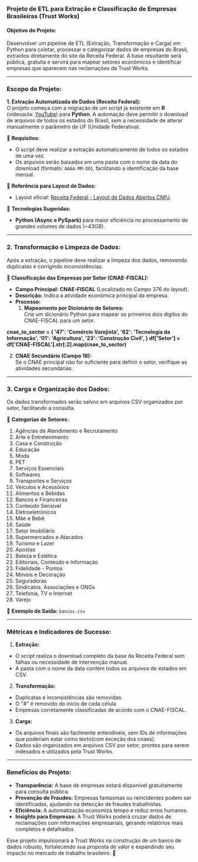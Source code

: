 ### **Projeto de ETL para Extração e Classificação de Empresas Brasileiras (Trust Works)**

#### **Objetivo do Projeto:**

Desenvolver um pipeline de ETL (Extração, Transformação e Carga) em Python para coletar, processar e categorizar dados de empresas do Brasil, extraídos diretamente do site da Receita Federal. A base resultante será pública, gratuita e servirá para mapear setores econômicos e identificar empresas que aparecem nas reclamações da Trust Works.

----------

### **Escopo do Projeto:**

**1. Extração Automatizada de Dados (Receita Federal):**  
O projeto começa com a migração de um script já existente em **R** (videoaula: [YouTube](https://www.youtube.com/watch?v=MHGW706b-Zo&t=620s)) para **Python**. A automação deve permitir o download de arquivos de todos os estados do Brasil, sem a necessidade de alterar manualmente o parâmetro de UF (Unidade Federativa).

🔹 **Requisitos:**

-   O script deve realizar a extração automaticamente de todos os estados de uma vez.
-   Os arquivos serão baixados em uma pasta com o nome da data do download (formato: `AAAA-MM-DD`), facilitando a identificação da base mensal.

🔹 **Referência para Layout de Dados:**

-   Layout oficial: [Receita Federal - Layout de Dados Abertos CNPJ](https://arquivos.receitafederal.gov.br/cnpj/LAYOUT_DADOS_ABERTOS_CNPJ.pdf).

🔹 **Tecnologias Sugeridas:**

-   **Python (Async e PySpark)** para maior eficiência no processamento de grandes volumes de dados (~43GB).

----------

### **2. Transformação e Limpeza de Dados:**

Após a extração, o pipeline deve realizar a limpeza dos dados, removendo duplicatas e corrigindo inconsistências.

**🔸 Classificação das Empresas por Setor (CNAE-FISCAL):**

-   **Campo Principal:** **CNAE-FISCAL** (Localizado no Campo 376 do layout).
-   **Descrição:** Indica a atividade econômica principal da empresa.
-   **Processo:**
    1.  **Mapeamento por Dicionário de Setores:**  
        Crie um dicionário Python para mapear os primeiros dois dígitos do CNAE-FISCAL para um setor. 

**cnae_to_sector = { 
'47': 'Comércio Varejista', 
'62': 'Tecnologia da Informação', 
'01': 'Agricultura', 
'23': 'Construção Civil', } 
df['Setor'] = df['CNAE-FISCAL'].str[:2].map(cnae_to_sector)**

      
   
   2.  **CNAE Secundário (Campo 18):**  
        Se o CNAE principal não for suficiente para definir o setor, verifique as atividades secundárias.

----------

### **3. Carga e Organização dos Dados:**

Os dados transformados serão salvos em arquivos CSV organizados por setor, facilitando a consulta.

🔹 **Categorias de Setores:**

1.  Agências de Atendimento e Recrutamento
2.  Arte e Entretenimento
3.  Casa e Construção
4.  Educação
5.  Moda
6.  PET
7.  Serviços Essenciais
8.  Softwares
9.  Transportes e Serviços
10.  Veículos e Acessórios
11.  Alimentos e Bebidas
12.  Bancos e Financeiras
13.  Conteúdo Sensível
14.  Eletroeletrônicos
15.  Mãe e Bebê
16.  Saúde
17.  Setor Imobiliário
18.  Supermercados e Atacados
19.  Turismo e Lazer
20.  Apostas
21.  Beleza e Estética
22.  Editoriais, Conteúdo e Informação
23.  Fidelidade - Pontos
24.  Móveis e Decoração
25.  Seguradoras
26.  Sindicatos, Associações e ONGs
27.  Telefonia, TV e Internet
28.  Varejo

🔹 **Exemplo de Saída:**
`bancos.csv` 

----------

### **Métricas e Indicadores de Sucesso:**

1.  **Extração:**

-   O script realiza o download completo da base da Receita Federal sem falhas ou necessidade de intervenção manual.
-   A pasta com o nome da data contém todos os arquivos de estados em CSV.

2.  **Transformação:**

-   Duplicatas e inconsistências são removidas.
- O "#" é removido do inicio de cada célula
-   Empresas corretamente classificadas de acordo com o CNAE-FISCAL.

3.  **Carga:**
- Os arquivos finais são facilmente entendíveis, sem IDs de informações que poderiam estar como texto(com exceção dos cnaes).
-   Dados são organizados em arquivos CSV por setor, prontos para serem indexados e utilizados pela Trust Works.

----------

### **Benefícios do Projeto:**

-   **Transparência:** A base de empresas estará disponível gratuitamente para consulta pública.
-   **Prevenção de Fraudes:** Empresas fantasmas ou reincidentes podem ser identificadas, ajudando na detecção de fraudes trabalhistas.
-   **Eficiência:** A automatização economiza tempo e reduz erros humanos.
-   **Insights para Empresas:** A Trust Works poderá cruzar dados de reclamações com informações empresariais, gerando relatórios mais completos e detalhados.

Esse projeto impulsionará a Trust Works na construção de um banco de dados robusto, fortalecendo sua proposta de valor e expandindo seu impacto no mercado de trabalho brasileiro. 🚀

